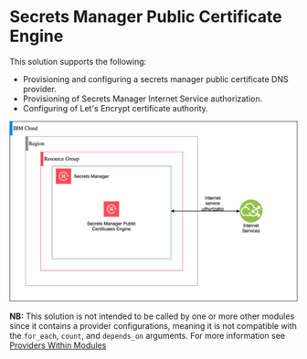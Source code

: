 # Secrets Manager Public Certificate Engine

This solution supports the following:
- Provisioning and configuring a secrets manager public certificate DNS provider.
- Provisioning of Secrets Manager Internet Service authorization.
- Configuring of Let's Encrypt certificate authority.

![secrets-manager-public-cert-engine-deployable-architecture](../../reference-architecture/secrets_manager_public_cert_engine.svg)

**NB:** This solution is not intended to be called by one or more other modules since it contains a provider configurations, meaning it is not compatible with the `for_each`, `count`, and `depends_on` arguments. For more information see [Providers Within Modules](https://developer.hashicorp.com/terraform/language/modules/develop/providers)

